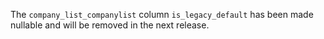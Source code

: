 The `company_list_companylist` column `is_legacy_default` has been made nullable and will be removed 
in the next release.
